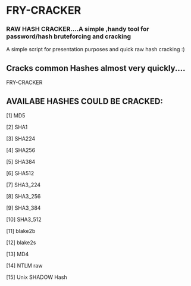 # FRY-CRACKER

### RAW HASH CRACKER....A simple ,handy tool for password/hash bruteforcing and cracking
 
 A simple script for presentation purposes and quick raw hash cracking :)

## Cracks common Hashes almost very quickly....
<p>FRY-CRACKER</p>

## AVAILABE HASHES COULD BE CRACKED:

[1] MD5

[2] SHA1

[3] SHA224

[4] SHA256

[5] SHA384

[6] SHA512
 
[7] SHA3_224

[8] SHA3_256

[9] SHA3_384

[10] SHA3_512

[11] blake2b

[12] blake2s

[13] MD4

[14] NTLM raw

[15] Unix SHADOW Hash
